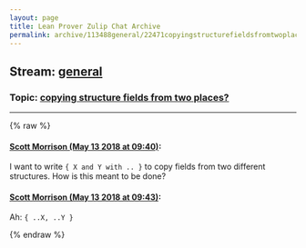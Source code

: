 ```yaml
---
layout: page
title: Lean Prover Zulip Chat Archive 
permalink: archive/113488general/22471copyingstructurefieldsfromtwoplaces.html
---
```


## Stream: [general](index.html)
### Topic: [copying structure fields from two places?](22471copyingstructurefieldsfromtwoplaces.html)

---


{% raw %}
#### [ Scott Morrison (May 13 2018 at 09:40)](https://leanprover.zulipchat.com/#narrow/stream/113488-general/topic/copying%20structure%20fields%20from%20two%20places%3F/near/126489488):
<p>I want to write <code>{ X and Y with .. }</code> to copy fields from two different structures. How is this meant to be done?</p>

#### [ Scott Morrison (May 13 2018 at 09:43)](https://leanprover.zulipchat.com/#narrow/stream/113488-general/topic/copying%20structure%20fields%20from%20two%20places%3F/near/126489546):
<p>Ah: <code>{ ..X, ..Y }</code></p>


{% endraw %}
